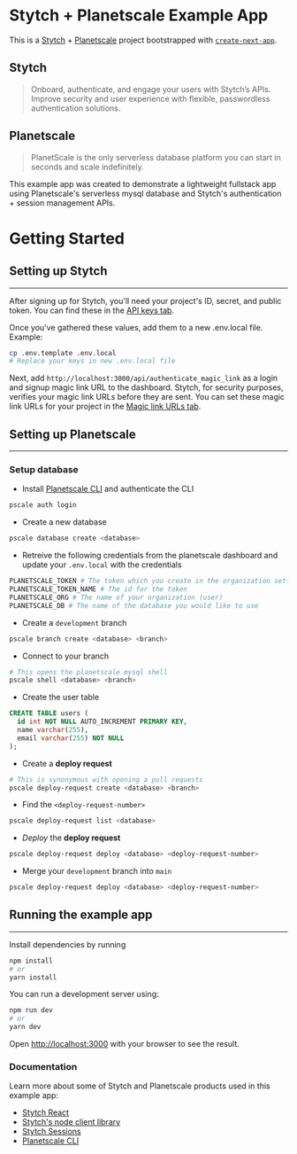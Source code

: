 # Stytch + Planetscale Example App

This is a [Stytch](https://stytch.com) + [Planetscale](https://planetscale.com/) project bootstrapped with [`create-next-app`](https://github.com/vercel/next.js/tree/canary/packages/create-next-app).

Stytch
---
> Onboard, authenticate, and engage your users with Stytch’s APIs. Improve security and user experience with flexible, passwordless authentication solutions.

Planetscale
---
> PlanetScale is the only serverless database platform you can start in seconds and scale indefinitely.

This example app was created to demonstrate a lightweight fullstack app using Planetscale's serverless mysql database and Stytch's authentication + session management APIs.

# Getting Started

## Setting up Stytch
---
After signing up for Stytch, you'll need your project's ID, secret, and public token. You can find these in the [API keys tab](https://stytch.com/dashboard/api-keys).

Once you've gathered these values, add them to a new .env.local file.
Example:

```bash
cp .env.template .env.local
# Replace your keys in new .env.local file
```

Next, add `http://localhost:3000/api/authenticate_magic_link` as a login and signup magic link URL to the dashboard. Stytch, for security purposes, verifies your magic link URLs before they are sent. You can set these magic link URLs for your project in the [Magic link URLs tab](https://stytch.com/dashboard/magic-link-urls).

## Setting up Planetscale
---

###  Setup database
- Install [Planetscale CLI](https://docs.planetscale.com/reference/planetscale-environment-setup) and authenticate the CLI
```sh
pscale auth login
```
- Create a new database
```sh
pscale database create <database>
```

- Retreive the following credentials from the planetscale dashboard and update your `.env.local` with the credentials
```bash
PLANETSCALE_TOKEN # The token which you create in the organization settings page
PLANETSCALE_TOKEN_NAME # The id for the token
PLANETSCALE_ORG # The name of your organization (user)
PLANETSCALE_DB # The name of the database you would like to use
```

- Create a `development` branch
```sh
pscale branch create <database> <branch>
```
- Connect to your branch
```sh
# This opens the planetscale mysql shell
pscale shell <database> <branch> 
```
- Create the user table
```sql
CREATE TABLE users (
  id int NOT NULL AUTO_INCREMENT PRIMARY KEY,
  name varchar(255),
  email varchar(255) NOT NULL
);
```
- Create a **deploy request** 
```bash
# This is synonymous with opening a pull requests
pscale deploy-request create <database> <branch> 
```
- Find the `<deploy-request-number>`
```bash
pscale deploy-request list <database>
```
- _Deploy_ the **deploy request** 
```bash
pscale deploy-request deploy <database> <deploy-request-number>
```
- Merge your `development` branch into `main`
```bash
pscale deploy-request deploy <database> <deploy-request-number>
```

## Running the example app
---
Install dependencies by running

```bash
npm install
# or
yarn install
```

You can run a development server using:

```bash
npm run dev
# or
yarn dev
```

Open [http://localhost:3000](http://localhost:3000) with your browser to see the result.

### Documentation

Learn more about some of Stytch and Planetscale products used in this example app:

- [Stytch React](https://www.npmjs.com/package/@stytch/stytch-react)
- [Stytch's node client library](https://www.npmjs.com/package/stytch)
- [Stytch Sessions](https://stytch.com/docs/sessions/using-sessions)
- [Planetscale CLI](https://planetscale.com/cli)
